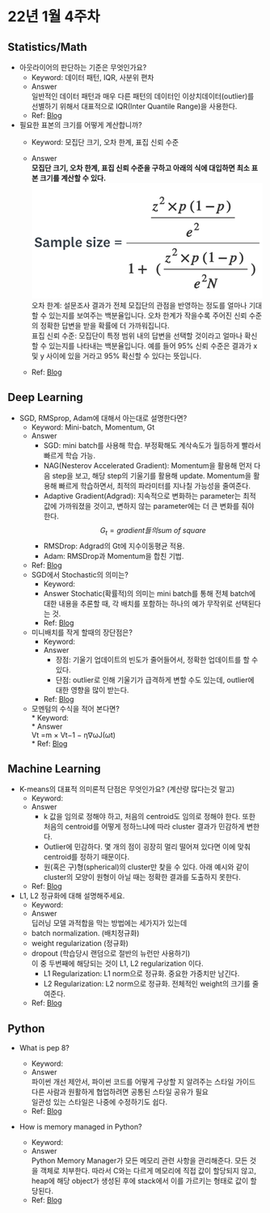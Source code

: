 # 22년 1월 4주차

## Statistics/Math
* 아웃라이어의 판단하는 기준은 무엇인가요?  
    * Keyword: 데이터 패턴, IQR, 사분위 편차
    * Answer  
    일반적인 데이터 패턴과 매우 다른 패턴의 데이터인 이상치데이터(outlier)를 선별하기 위해서 대표적으로 IQR(Inter Quantile Range)을 사용한다.
    * Ref: [Blog](https://lsjsj92.tistory.com/556)
* 필요한 표본의 크기를 어떻게 계산합니까? 
    * Keyword: 모집단 크기, 오차 한계, 표집 신뢰 수준
    * Answer  
    **모집단 크기, 오차 한계, 표집 신뢰 수준을 구하고 아래의 식에 대입하면 최소 표본 크기를 계산할 수 있다.**  
    ![](img/answer-22.01-04-01.png)  
    오차 한계: 설문조사 결과가 전체 모집단의 관점을 반영하는 정도를 얼마나 기대할 수 있는지를 보여주는 백분율입니다. 오차 한계가 작을수록 주어진 신뢰 수준의 정확한 답변을 받을 확률에 더 가까워집니다.  
    표집 신뢰 수준: 모집단이 특정 범위 내의 답변을 선택할 것이라고 얼마나 확신할 수 있는지를 나타내는 백분율입니다. 예를 들어 95% 신뢰 수준은 결과가 x 및 y 사이에 있을 거라고 95% 확신할 수 있다는 뜻입니다.

    * Ref: [Blog](https://ko.surveymonkey.com/mp/sample-size-calculator/)

## Deep Learning
* SGD, RMSprop, Adam에 대해서 아는대로 설명한다면?  
    * Keyword: Mini-batch, Momentum, Gt
    * Answer  
        * SGD: mini batch를 사용해 학습. 부정확해도 계삭속도가 월등하게 빨라서 빠르게 학습 가능.
        * NAG(Nesterov Accelerated Gradient): Momentum을 활용해 먼저 다음 step을 보고, 해당 step의 기울기를 활용해 update. Momentum을 활용해 빠르게 학습하면서, 최적의 파라미터를 지나칠 가능성을 줄여준다.
        * Adaptive Gradient(Adgrad): 지속적으로 변화하는 parameter는 최적값에 가까워졌을 것이고, 변하지 않는 parameter에는 더 큰 변화를 줘야 한다. $$G_t= gradient들의 sum\ of\ square$$
        * RMSDrop: Adgrad의 Gt에 지수이동평균 적용.
        * Adam: RMSDrop과 Momentum을 합친 기법.
    * Ref: [Blog](https://onevision.tistory.com/entry/Optimizer-%EC%9D%98-%EC%A2%85%EB%A5%98%EC%99%80-%ED%8A%B9%EC%84%B1-Momentum-RMSProp-Adam)
    * SGD에서 Stochastic의 의미는?  
        * Keyword:
        * Answer
        Stochatic(확률적)의 의미는 mini batch를 통해 전체 batch에 대한 내용을 추론할 때, 각 배치를 포함하는 하나의 예가 무작위로 선택된다는 것.
        * Ref: [Blog](https://everyday-deeplearning.tistory.com/entry/SGD-Stochastic-Gradient-Descent-%ED%99%95%EB%A5%A0%EC%A0%81-%EA%B2%BD%EC%82%AC%ED%95%98%EA%B0%95%EB%B2%95)
    * 미니배치를 작게 할때의 장단점은?  
        * Keyword:
        * Answer  
            * 장점: 기울기 업데이트의 빈도가 줄어들어서, 정확한 업데이트를 할 수 있다.
            * 단점: outlier로 인해 기울기가 급격하게 변할 수도 있는데, outlier에 대한 영향을 많이 받는다.
        * Ref: [Blog](https://shate-programming.tistory.com/37)
  * 모멘텀의 수식을 적어 본다면?  
        * Keyword:  
        * Answer  
        Vt​ =m × Vt−1 ​− η∇ω​J(ωt​)  
        * Ref: [Blog](https://onevision.tistory.com/entry/Optimizer-의-종류와-특성-Momentum-RMSProp-Adam)


## Machine Learning
* K-means의 대표적 의미론적 단점은 무엇인가요? (계산량 많다는것 말고)  
    * Keyword:
    * Answer  
        * k 값을 임의로 정해야 하고, 처음의 centroid도 임의로 정해야 한다. 또한 처음의 centroid를 어떻게 정하느냐에 따라 cluster 결과가 민감하게 변한다.
        * Outlier에 민감하다. 몇 개의 점이 굉장히 멀리 떨어져 있다면 이에 맞춰 centroid를 정하기 때문이다.
        * 원(혹은 구)형(spherical)의 cluster만 찾을 수 있다. 아래 예시와 같이 cluster의 모양이 원형이 아닐 때는 정확한 결과를 도출하지 못한다.
    * Ref: [Blog](https://process-mining.tistory.com/122)
* L1, L2 정규화에 대해 설명해주세요.  
    * Keyword:
    * Answer  
    딥러닝 모델 과적합을 막는 방법에는 세가지가 있는데 
    - batch normalization. (배치정규화)
    - weight regularization (정규화)
    - dropout (학습당시 랜덤으로 절반의 뉴런만 사용하기)  
    이 중 두번째에 해당되는 것이 L1, L2 regularization 이다.
        * L1 Regularization: L1 norm으로 정규화. 중요한 가중치만 남긴다. 
        * L2 Regularization: L2 norm으로 정규화. 전체적인 weight의 크기를  줄여준다.
    * Ref: [Blog](https://huidea.tistory.com/154)

## Python
* What is pep 8?  
    * Keyword:
    * Answer  
    파이썬 개선 제안서, 파이썬 코드를 어떻게 구상할 지 알려주는 스타일 가이드  
    다른 사람과 원활하게 협업하려면 공통된 스타일 공유가 필요  
    일관성 있는 스타일은 나중에 수정하기도 쉽다.  
    * Ref: [Blog](https://wayhome25.github.io/python/2017/05/04/pep8/)

* How is memory managed in Python?  
    * Keyword:
    * Answer  
    Python Memory Manager가 모든 메모리 관련 사항을 관리해준다. 모든 것을 객체로 치부한다. 따라서 C와는 다르게 메모리에 직접 값이 할당되지 않고, heap에 해당 object가 생성된 후에 stack에서 이를 가르키는 형태로 값이 할당된다.
    * Ref: [Blog](https://pro-jy.tistory.com/38)
